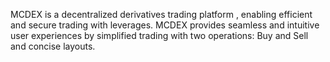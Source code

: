 MCDEX is a decentralized derivatives  trading platform , enabling efficient and secure trading with leverages. 
MCDEX provides seamless and intuitive user experiences  by simplified trading with two operations: Buy and Sell  and concise layouts.
